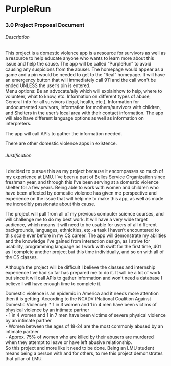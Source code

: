 # PurpleRun

### 3.0 Project Proposal Document

###### Description
This project is a domestic violence app is a resource for survivors as well as a resource to help educate anyone who wants to learn more about this issue and help the cause. The app will be called “PurpleRun” to avoid causing any suspicions from the abuser. The homepage would appear as a game and a pin would be needed to get to the “Real” homepage. It will have an emergency button that will immediately call 911 and the call won't be ended UNLESS the user’s pin is entered.  
Menu options: Be an advocate/ally which will explainhow to help, where to volunteer, what to know, etc. Information on different types of abuse, General info for all survivors (legal, health, etc.), Information for undocumented survivors, Information for mothers/survivors with children, and Shelters in the user’s local area with their contact information. The app will also have different language options as well as information on interpreters.  

The app will call APIs to gather the information needed.  

There are other domestic violence apps in existence.


###### Justification 
I decided to pursue this as my project because it encompasses so much of my experience at LMU. I’ve been a part of Belles Service Organization since freshman year, and through this I’ve been serving at a domestic violence shelter for a few years. Being able to work with women and children who have been affected by domestic violence has given me perspective and experience on the issue that will help me to make this app, as well as made me incredibly passionate about this cause.  

The project will pull from all of my previous computer science courses, and will challenge me to do my best work. It will have a very wide target audience, which means it will need to be usable for users of all different backgrounds, languages, ethnicities, etc.-a task I haven’t encountered to this scale ever before in my CS career. The app will demonstrate my abilities and the knowledge I’ve gained from interaction design, as I strive for usability, programming language as I work with swift for the first time, 401 as I complete another project but this time individually, and so on with all of the CS classes.  

Although the project will be difficult I believe the classes and internship experience I’ve had so far has prepared me to do it. It will be a lot of work but since it will call APIs to gather information and won’t need a database I believe I will have enough time to complete it.  

Domestic violence is an epidemic in America and it needs more attention then it is getting. According to the NCADV (National Coalition Against Domestic Violence): 
    * 1 in 3 women and 1 in 4 men have been victims of physical violence by an intimate partner  
    - 1 in 4 women and 1 in 7 men have been victims of severe physical violence by an intimate partner  
    - Women between the ages of 18-24 are the most commonly abused by an intimate partner  
    - Approx. 75% of women who are killed by their abusers are murdered when they attempt to leave or have left abusive relationship.   
    So this project and more like it need to be done. Being an LMU student means being a person with and for others, to me this project demonstrates that pillar of LMU. 
